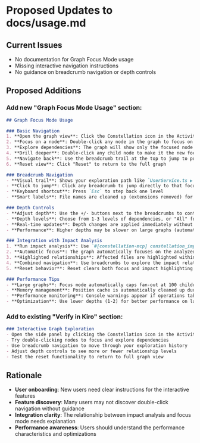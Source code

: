 # Proposed Updates to docs/usage.md

## Current Issues
- No documentation for Graph Focus Mode usage
- Missing interactive navigation instructions
- No guidance on breadcrumb navigation or depth controls

## Proposed Additions

### Add new "Graph Focus Mode Usage" section:

```markdown
## Graph Focus Mode Usage

### Basic Navigation
1. **Open the graph view**: Click the Constellation icon in the Activity Bar
2. **Focus on a node**: Double-click any node in the graph to focus on it
3. **Explore dependencies**: The graph will show only the focused node and its immediate dependencies
4. **Drill deeper**: Double-click any child node to make it the new focus
5. **Navigate back**: Use the breadcrumb trail at the top to jump to previous levels
6. **Reset view**: Click "Reset" to return to the full graph

### Breadcrumb Navigation
- **Visual trail**: Shows your exploration path like `UserService.ts ▶ AuthController.ts ▶ Database.ts`
- **Click to jump**: Click any breadcrumb to jump directly to that focus level
- **Keyboard shortcut**: Press `Esc` to step back one level
- **Smart labels**: File names are cleaned up (extensions removed) for better readability

### Depth Controls
- **Adjust depth**: Use the +/- buttons next to the breadcrumbs to control relationship depth
- **Depth levels**: Choose from 1-3 levels of dependencies, or "All" for full graph
- **Real-time updates**: Depth changes are applied immediately without re-layout
- **Performance**: Higher depths may be slower on large graphs (automatic warnings provided)

### Integration with Impact Analysis
1. **Run impact analysis**: Use `#[constellation-mcp] constellation_impactAnalysis { "filePath": "src/index.ts" }`
2. **Automatic focus**: The graph automatically focuses on the analyzed file
3. **Highlighted relationships**: Affected files are highlighted within the focused view
4. **Combined navigation**: Use breadcrumbs to explore the impact relationships
5. **Reset behavior**: Reset clears both focus and impact highlighting

### Performance Tips
- **Large graphs**: Focus mode automatically caps fan-out at 100 children per node
- **Memory management**: Position cache is automatically cleaned up during long sessions
- **Performance monitoring**: Console warnings appear if operations take >50ms
- **Optimization**: Use lower depths (1-2) for better performance on large codebases
```

### Add to existing "Verify in Kiro" section:

```markdown
### Interactive Graph Exploration
- Open the side panel by clicking the Constellation icon in the Activity Bar
- Try double-clicking nodes to focus and explore dependencies
- Use breadcrumb navigation to move through your exploration history
- Adjust depth controls to see more or fewer relationship levels
- Test the reset functionality to return to full graph view
```

## Rationale
- **User onboarding**: New users need clear instructions for the interactive features
- **Feature discovery**: Many users may not discover double-click navigation without guidance
- **Integration clarity**: The relationship between impact analysis and focus mode needs explanation
- **Performance awareness**: Users should understand the performance characteristics and optimizations